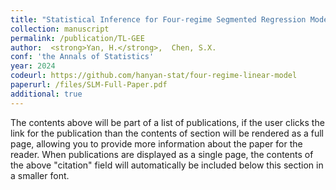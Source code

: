 ```yaml
---
title: "Statistical Inference for Four-regime Segmented Regression Models"
collection: manuscript
permalink: /publication/TL-GEE
author:  <strong>Yan, H.</strong>,  Chen, S.X.
conf: 'the Annals of Statistics'
year: 2024
codeurl: https://github.com/hanyan-stat/four-regime-linear-model
paperurl: /files/SLM-Full-Paper.pdf
additional: true
---
```

The contents above will be part of a list of publications, if the user clicks the link for the publication than the contents of section will be rendered as a full page, allowing you to provide more information about the paper for the reader. When publications are displayed as a single page, the contents of the above "citation" field will automatically be included below this section in a smaller font.
